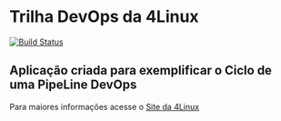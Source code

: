 # Trilha DevOps da 4Linux

<!-- Altere a Flag abaixo com sua URL do Travis -->
[![Build Status](https://travis-ci.org/thiagosilva95/DevOpsLab-HelloWorld.svg?branch=master)](https://travis-ci.org/thiagosilva95/DevOpsLab-HelloWorld)

## Aplicação criada para exemplificar o Ciclo de uma PipeLine DevOps


Para maiores informações acesse o [Site da 4Linux](https://www.4linux.com.br/cursos/devops)
